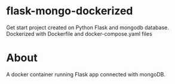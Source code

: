 # flask-mongo-dockerized
Get start project created on Python Flask and mongodb database. Dockerized with Dockerfile and docker-compose.yaml files

# About
A docker container running Flask app connected with mongoDB. 

